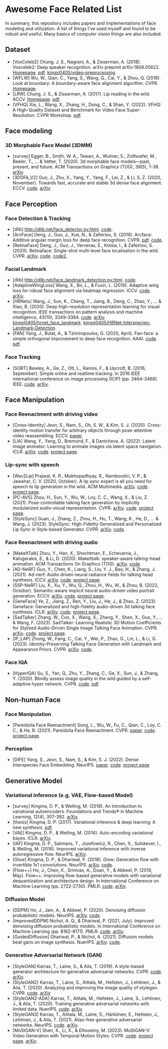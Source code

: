 # Awesome Face Related List
In summary, this repository includes papers and implementations of face modeling and utilization.
A list of things I've used myself and found to be robust and useful.
Many basics of computer vision things are also included.

## Dataset

- [VoxCeleb2] Chung, J. S., Nagrani, A., & Zisserman, A. (2018). Voxceleb2: Deep speaker recognition. arXiv preprint arXiv:1806.05622. [Homepage](https://www.robots.ox.ac.uk/~vgg/data/voxceleb/vox2.html). [pdf](https://www.robots.ox.ac.uk/~vgg/publications/2018/Chung18a/chung18a.pdf). [kingsj0405/video-preprocessing](https://github.com/kingsj0405/video-preprocessing).
- [WFLW] Wu, W., Qian, C., Yang, S., Wang, Q., Cai, Y., & Zhou, Q. (2018). Look at boundary: A boundary-aware face alignment algorithm. CVPR. [Homepage](https://wywu.github.io/projects/LAB/WFLW.html).
- [LRW] Chung, J. S., & Zisserman, A. (2017). Lip reading in the wild. ACCV. [Homepage](https://www.robots.ox.ac.uk/~vgg/data/lip_reading/lrw1.html). [pdf](https://www.robots.ox.ac.uk/~vgg/publications/2016/Chung16/chung16.pdf).
- [VFHQ] Xie, L., Wang, X., Zhang, H., Dong, C., & Shan, Y. (2022). VFHQ: A High-Quality Dataset and Benchmark for Video Face Super-Resolution. CVPR Workshop. [pdf](https://openaccess.thecvf.com/content/CVPR2022W/NTIRE/papers/Xie_VFHQ_A_High-Quality_Dataset_and_Benchmark_for_Video_Face_Super-Resolution_CVPRW_2022_paper.pdf).

## Face modeling

### 3D Morphable Face Model (3DMM)
- [survey] Egger, B., Smith, W. A., Tewari, A., Wuhrer, S., Zollhoefer, M., Beeler, T., ... & Vetter, T. (2020). 3d morphable face models—past, present, and future. ACM Transactions on Graphics (TOG), 39(5), 1-38. [arXiv](https://arxiv.org/abs/1909.01815)
- [3DDFA_V2] Guo, J., Zhu, X., Yang, Y., Yang, F., Lei, Z., & Li, S. Z. (2020, November). Towards fast, accurate and stable 3d dense face alignment. ECCV. [code](https://github.com/cleardusk/3DDFA_V2). [arXiv](https://arxiv.org/abs/2009.09960)

## Face Perception

### Face Detection & Tracking
- [dlib] http://dlib.net/face_detector.py.html. [code](http://dlib.net/face_detector.py.html).
- [ArcFace] Deng, J., Guo, J., Xue, N., & Zafeiriou, S. (2019). Arcface: Additive angular margin loss for deep face recognition. CVPR. [pdf](https://openaccess.thecvf.com/content_CVPR_2019/papers/Deng_ArcFace_Additive_Angular_Margin_Loss_for_Deep_Face_Recognition_CVPR_2019_paper.pdf). [code](https://github.com/deepinsight/insightface/tree/6b1bc1347798815111212b44334424ff7a9dd1fc/recognition/arcface_torch).
- [RetinaFace] Deng, J., Guo, J., Ververas, E., Kotsia, I., & Zafeiriou, S. (2020). Retinaface: Single-shot multi-level face localisation in the wild. CVPR. [arXiv](https://arxiv.org/abs/1905.00641). [code](https://github.com/deepinsight/insightface/tree/master/detection/retinaface). [code2](https://github.com/ternaus/retinaface).

### Facial Landmark
- [dlib] http://dlib.net/face_landmark_detection.py.html. [code](http://dlib.net/face_landmark_detection.py.html).
- [AdaptiveWingLoss] Wang, X., Bo, L., & Fuxin, L. (2019). Adaptive wing loss for robust face alignment via heatmap regression. ICCV. [code](https://github.com/protossw512/AdaptiveWingLoss). [arXiv](https://arxiv.org/abs/1904.07399).
- [HRNets] Wang, J., Sun, K., Cheng, T., Jiang, B., Deng, C., Zhao, Y., ... & Xiao, B. (2020). Deep high-resolution representation learning for visual recognition. IEEE transactions on pattern analysis and machine intelligence, 43(10), 3349-3364. [code](https://github.com/HRNet/HRNet-Facial-Landmark-Detection). [arXiv](https://arxiv.org/abs/1908.07919). [kingsj0405/hrnet_face_landmark](https://github.com/kingsj0405/hrnet_face_landmark). [kingsj0405/HRNet-Interspecies-Landmark-Detection](https://github.com/kingsj0405/HRNet-Interspecies-Landmark-Detection).
- [FAN] Yang, J., Bulat, A., & Tzimiropoulos, G. (2020, April). Fan-face: a simple orthogonal improvement to deep face recognition. AAAI. [code](https://github.com/1adrianb/face-alignment). [pdf](https://www.adrianbulat.com/downloads/AAAI20/FANFace.pdf).

### Face Tracking
- [SORT] Bewley, A., Ge, Z., Ott, L., Ramos, F., & Upcroft, B. (2016, September). Simple online and realtime tracking. In 2016 IEEE international conference on image processing (ICIP) (pp. 3464-3468). IEEE. [code](https://github.com/abewley/sort). [arXiv](https://arxiv.org/abs/1602.00763).

## Face Manipulation

### Face Reenactment with driving video

- [Cross-Identity] Jeon, S., Nam, S., Oh, S. W., & Kim, S. J. (2020). Cross-identity motion transfer for arbitrary objects through pose-attentive video reassembling. ECCV. [paper](https://www.ecva.net/papers/eccv_2020/papers_ECCV/papers/123690290.pdf).
- [LIA] Wang, Y., Yang, D., Bremond, F., & Dantcheva, A. (2022). Latent image animator: Learning to animate images via latent space navigation. ICLR. [arXiv](https://arxiv.org/abs/2203.09043). [code](https://github.com/wyhsirius/LIA). [project page](https://wyhsirius.github.io/LIA-project/).

### Lip-sync with speech

- [Wav2Lip] Prajwal, K. R., Mukhopadhyay, R., Namboodiri, V. P., & Jawahar, C. V. (2020, October). A lip sync expert is all you need for speech to lip generation in the wild. ACM Multimedia. [arXiv](https://arxiv.org/abs/2008.10010). [code](https://github.com/Rudrabha/Wav2Lip). [project page](http://bhaasha.iiit.ac.in/lipsync/).
- [PC-AVS] Zhou, H., Sun, Y., Wu, W., Loy, C. C., Wang, X., & Liu, Z. (2021). Pose-controllable talking face generation by implicitly modularized audio-visual representation. CVPR. [arXiv](https://arxiv.org/abs/2104.11116). [code](https://github.com/Hangz-nju-cuhk/Talking-Face_PC-AVS). [project page](https://hangz-nju-cuhk.github.io/projects/PC-AVS).
- [StyleSync] Guan, J., Zhang, Z., Zhou, H., Hu, T., Wang, K., He, D., ... & Wang, J. (2023). StyleSync: High-Fidelity Generalized and Personalized Lip Sync in Style-based Generator. CVPR. [arXiv](https://arxiv.org/abs/2305.05445). [code](https://github.com/guanjz20/StyleSync).

### Face Reenactment with driving audio

- [MakeItTalk] Zhou, Y., Han, X., Shechtman, E., Echevarria, J., Kalogerakis, E., & Li, D. (2020). Makelttalk: speaker-aware talking-head animation. ACM Transactions On Graphics (TOG). [arXiv](https://arxiv.org/abs/2004.12992). [code](https://github.com/yzhou359/MakeItTalk).
- [AD-NeRF] Guo, Y., Chen, K., Liang, S., Liu, Y. J., Bao, H., & Zhang, J. (2021). Ad-nerf: Audio driven neural radiance fields for talking head synthesis. ICCV. [arXiv](https://arxiv.org/abs/2103.11078). [code](https://github.com/YudongGuo/AD-NeRF). [project page](https://yudongguo.github.io/ADNeRF/).
- [SSP-NeRF] Liu, X., Xu, Y., Wu, Q., Zhou, H., Wu, W., & Zhou, B. (2022, October). Semantic-aware implicit neural audio-driven video portrait generation. ECCV. [arXiv](https://arxiv.org/abs/2201.07786). [code](https://github.com/alvinliu0/SSP-NeRF). [project page](https://alvinliu0.github.io/projects/SSP-NeRF).
- [GeneFace] Ye, Z., Jiang, Z., Ren, Y., Liu, J., He, J., & Zhao, Z. (2023). Geneface: Generalized and high-fidelity audio-driven 3d talking face synthesis. ICLR. [arXiv](https://arxiv.org/abs/2301.13430). [code](https://github.com/yerfor/GeneFace). [project page](https://geneface.github.io/).
- [SadTalker] Zhang, W., Cun, X., Wang, X., Zhang, Y., Shen, X., Guo, Y., ... & Wang, F. (2023). SadTalker: Learning Realistic 3D Motion Coefficients for Stylized Audio-Driven Single Image Talking Face Animation. CVPR. [arXiv](https://arxiv.org/abs/2211.12194). [code](https://github.com/OpenTalker/SadTalker). [project page](https://sadtalker.github.io/).
- [IP_LAP] Zhong, W., Fang, C., Cai, Y., Wei, P., Zhao, G., Lin, L., & Li, G. (2023). Identity-Preserving Talking Face Generation with Landmark and Appearance Priors. CVPR. [arXiv](https://arxiv.org/abs/2305.08293). [code](https://github.com/Weizhi-Zhong/IP_LAP).

### Face IQA

- [HyperIQA] Su, S., Yan, Q., Zhu, Y., Zhang, C., Ge, X., Sun, J., & Zhang, Y. (2020). Blindly assess image quality in the wild guided by a self-adaptive hyper network. CVPR. [code](https://github.com/SSL92/hyperIQA). [pdf](https://openaccess.thecvf.com/content_CVPR_2020/papers/Su_Blindly_Assess_Image_Quality_in_the_Wild_Guided_by_a_CVPR_2020_paper.pdf).

## Non-human Face

### Face Manipulation

- [Pareidolia Face Reenactment] Song, L., Wu, W., Fu, C., Qian, C., Loy, C. C., & He, R. (2021). Pareidolia Face Reenactment. CVPR. [paper](https://openaccess.thecvf.com/content/CVPR2021/papers/Song_Pareidolia_Face_Reenactment_CVPR_2021_paper.pdf). [code](https://github.com/Linsen13/EverythingTalking). [project page](https://wywu.github.io/projects/ETT/ETT.html).

### Perception

- [DIFE] Yang, S., Jeon, S., Nam, S., & Kim, S. J. (2022). Dense Interspecies Face Embedding. NeurIPS. [paper](https://proceedings.neurips.cc/paper_files/paper/2022/file/d71a4a6c796cacd9b8a298589943cdf3-Paper-Conference.pdf). [code](https://github.com/kingsj0405/DIFE). [project page](https://yangspace.co.kr/dife/)

## Generative Model

### Variational Inference (e.g. VAE, Flow-based Model)
- [survey] Kingma, D. P., & Welling, M. (2019). An introduction to variational autoencoders. Foundations and Trends® in Machine Learning, 12(4), 307-392. [arXiv](https://arxiv.org/abs/1906.02691).
- [thesis] Kingma, D. P. (2017). Variational inference & deep learning: A new synthesis. [pdf](https://pure.uva.nl/ws/files/17891313/Thesis.pdf).
- [VAE] Kingma, D. P., & Welling, M. (2014). Auto-encoding variational bayes. ICLR. [arXiv](https://arxiv.org/abs/1312.6114).
- [IAF] Kingma, D. P., Salimans, T., Jozefowicz, R., Chen, X., Sutskever, I., & Welling, M. (2016). Improved variational inference with inverse autoregressive flow. NeurIPS. [arXiv](https://arxiv.org/abs/1606.04934). 
- [Glow] Kingma, D. P., & Dhariwal, P. (2018). Glow: Generative flow with invertible 1x1 convolutions. NeurIPS. [arXiv](https://arxiv.org/abs/1807.03039). [code](https://github.com/openai/glow).
- [Flow++] Ho, J., Chen, X., Srinivas, A., Duan, Y., & Abbeel, P. (2019, May). Flow++: Improving flow-based generative models with variational dequantization and architecture design. In International Conference on Machine Learning (pp. 2722-2730). PMLR. [code](https://github.com/aravindsrinivas/flowpp). [arXiv](https://arxiv.org/abs/1902.00275).

### Diffusion Model
- [DDPM] Ho, J., Jain, A., & Abbeel, P. (2020). Denoising diffusion probabilistic models. NeurIPS. [arXiv](https://arxiv.org/abs/2006.11239). [code](https://github.com/hojonathanho/diffusion).
- [ImprovedDDPM] Nichol, A. Q., & Dhariwal, P. (2021, July). Improved denoising diffusion probabilistic models. In International Conference on Machine Learning (pp. 8162-8171). PMLR. [code](https://github.com/openai/improved-diffusion). [arXiv](https://arxiv.org/abs/2102.09672).
- [GuidedDiffusion] Dhariwal, P., & Nichol, A. (2021). Diffusion models beat gans on image synthesis. NuerIPS. [arXiv](https://arxiv.org/abs/2105.05233). [code](https://github.com/openai/guided-diffusion).

### Generative Adversarial Network (GAN)
- [StyleGAN] Karras, T., Laine, S., & Aila, T. (2019). A style-based generator architecture for generative adversarial networks. CVPR. [code](https://github.com/NVlabs/stylegan). [arXiv](https://arxiv.org/abs/1812.04948).
- [StyleGAN2] Karras, T., Laine, S., Aittala, M., Hellsten, J., Lehtinen, J., & Aila, T. (2020). Analyzing and improving the image quality of stylegan. CVPR. [code](https://github.com/NVlabs/stylegan2). [arXiv](https://arxiv.org/abs/1912.04958)
- [StyleGAN2-ADA] Karras, T., Aittala, M., Hellsten, J., Laine, S., Lehtinen, J., & Aila, T. (2020). Training generative adversarial networks with limited data. NuerIPS. [code](https://github.com/NVlabs/stylegan2-ada-pytorch). [arXiv](https://arxiv.org/abs/2006.06676).
- [StyleGAN3] Karras, T., Aittala, M., Laine, S., Härkönen, E., Hellsten, J., Lehtinen, J., & Aila, T. (2021). Alias-free generative adversarial networks. NeurIPS. [code](https://github.com/NVlabs/stylegan3). [arXiv](https://arxiv.org/abs/2106.12423).
- [MoStGAN-V] Shen, X., Li, X., & Elhoseiny, M. (2023). MoStGAN-V: Video Generation with Temporal Motion Styles. CVPR. [code](https://github.com/xiaoqian-shen/MoStGAN-V). [project page](https://xiaoqian-shen.github.io/MoStGAN-V/). [arXiv](https://arxiv.org/abs/2304.02777).
